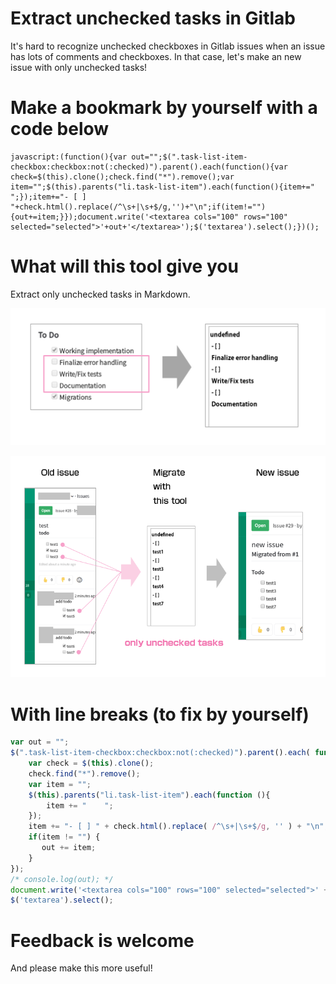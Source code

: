
# Extract unchecked tasks in Gitlab

It's hard to recognize unchecked checkboxes in Gitlab issues when an issue has lots of comments and checkboxes.
In that case, let's make an new issue with only unchecked tasks!


# Make a bookmark by yourself with a code below

```
javascript:(function(){var out="";$(".task-list-item-checkbox:checkbox:not(:checked)").parent().each(function(){var check=$(this).clone();check.find("*").remove();var item="";$(this).parents("li.task-list-item").each(function(){item+="    ";});item+="- [ ] "+check.html().replace(/^\s+|\s+$/g,'')+"\n";if(item!=""){out+=item;}});document.write('<textarea cols="100" rows="100" selected="selected">'+out+'</textarea>');$('textarea').select();})();
```

# What will this tool give you
Extract only unchecked tasks in Markdown.

![](https://raw.githubusercontent.com/kujiy/extract-unchecked-gitlab-tasks/master/0318-05.png)


![](https://raw.githubusercontent.com/kujiy/extract-unchecked-gitlab-tasks/master/0318-08.png)




# With line breaks (to fix by yourself)
```js
var out = "";
$(".task-list-item-checkbox:checkbox:not(:checked)").parent().each( function() {
    var check = $(this).clone();
    check.find("*").remove();
    var item = "";
    $(this).parents("li.task-list-item").each(function (){
        item += "    ";
    });
    item += "- [ ] " + check.html().replace( /^\s+|\s+$/g, '' ) + "\n";
    if(item != "") {
       out += item;
    }
});
/* console.log(out); */
document.write('<textarea cols="100" rows="100" selected="selected">' + out + '</textarea>');
$('textarea').select();
```


# Feedback is welcome
And please make this more useful!

